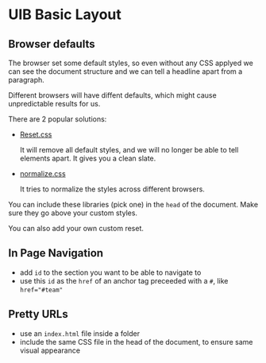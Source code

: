# UIB Basic Layout

## Browser defaults

The browser set some default styles, so even without any CSS applyed we can see the document structure and we can tell a headline apart from a paragraph.

Different browsers will have diffent defaults, which might cause unpredictable results for us.

There are 2 popular solutions:

* [Reset.css](https://meyerweb.com/eric/tools/css/reset/)

    It will remove all default styles, and we will no longer be able to tell elements apart. It gives you a clean slate.

* [normalize.css]( https://necolas.github.io/normalize.css/ )

    It tries to normalize the styles across different browsers.

You can include these libraries (pick one) in the `head` of the document. Make sure they go above your custom styles.

You can also add your own custom reset.

## In Page Navigation

- add `id` to the section you want to be able to navigate to
- use this `id` as the `href` of an anchor tag preceeded with a `#`, like `href="#team"`

## Pretty URLs

- use an `index.html` file inside a folder
- include the same CSS file in the head of the document, to ensure same visual appearance